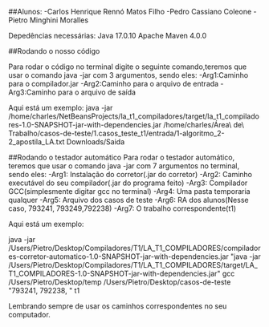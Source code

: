 ##Alunos:
-Carlos Henrique Rennó Matos Filho
-Pedro Cassiano Coleone
-Pietro Minghini Moralles


Depedências necessárias:
Java 17.0.10
Apache Maven 4.0.0


##Rodando o nosso código

Para rodar o código no terminal digite o seguinte comando,teremos que usar o comando java -jar com 3 argumentos, sendo eles:
-Arg1:Caminho para o compilador.jar
-Arg2:Caminho para o arquivo de entrada
-Arg3:Caminho para o arquivo de saída

Aqui está um exemplo:
java -jar /home/charles/NetBeansProjects/la_t1_compiladores/target/la_t1_compiladores-1.0-SNAPSHOT-jar-with-dependencies.jar /home/charles/Área\ de\ Trabalho/casos-de-teste/1.casos_teste_t1/entrada/1-algoritmo_2-2_apostila_LA.txt Downloads/Saida


##Rodando o testador automático
Para rodar o testador automático, teremos que usar o comando java -jar com  7 argumentos no terminal, sendo eles:
-Arg1: Instalação do corretor(.jar do corretor)
-Arg2: Caminho executável do seu compilador(.jar do programa feito)
-Arg3: Compilador GCC(simplesmente digitar gcc no terminal)
-Arg4: Uma pasta temporaria qualquer
-Arg5: Arquivo dos casos de teste
-Arg6: RA dos alunos(Nesse caso, 793241, 793249,792238)
-Arg7: O trabalho correspondente(t1)


Aqui está um exemplo:

java -jar /Users/Pietro/Desktop/Compiladores/T1/LA_T1_COMPILADORES/compiladores-corretor-automatico-1.0-SNAPSHOT-jar-with-dependencies.jar "java -jar /Users/Pietro/Desktop/Compiladores/T1/LA_T1_COMPILADORES/target/LA_T1_COMPILADORES-1.0-SNAPSHOT-jar-with-dependencies.jar" gcc /Users/Pietro/Desktop/temp /Users/Pietro/Desktop/casos-de-teste "793241, 792238, " t1

Lembrando sempre de usar os caminhos correspondentes no seu computador.


